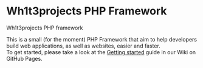 Wh1t3projects PHP Framework
==================

Wh1t3projects PHP framework

This is a small (for the moment) PHP Framework that aim to help developers build web applications, as well as websites, easier and faster.<br/>
To get started, please take a look at the [Getting started](https://wh1t3projects.github.io/PHP_Framework/quickstart/Home) guide in our Wiki on GitHub Pages.